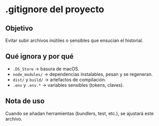 # .gitignore del proyecto

## Objetivo
Evitar subir archivos inútiles o sensibles que ensucian el historial.

## Qué ignora y por qué
- `.DS_Store` → basura de macOS.
- `node_modules/` → dependencias instalables, pesan y se regeneran.
- `dist/` y `build/` → artefactos de compilación.
- `.env` y `.env.*` → variables sensibles (tokens, claves).

## Nota de uso
Cuando se añadan herramientas (bundlers, test, etc.), se ajustará este archivo.